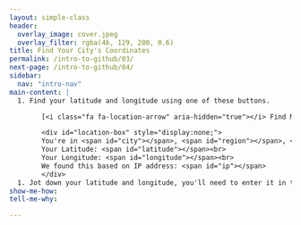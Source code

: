 ```yaml
---
layout: simple-class
header:
  overlay_image: cover.jpeg
  overlay_filter: rgba(46, 129, 200, 0.6)
title: Find Your City's Coordinates
permalink: /intro-to-github/03/
next-page: /intro-to-github/04/
sidebar:
  nav: "intro-nav"
main-content: |
  1. Find your latitude and longitude using one of these buttons.

        [<i class="fa fa-location-arrow" aria-hidden="true"></i> Find My Coordinates Automatically](#location){: #find-location .btn .btn--success} [<i class="fa fa-map-marker" aria-hidden="true"></i> Manually Search for My Own Location ](https://mynasadata.larc.nasa.gov/latitudelongitude-finder/){: .btn .btn--warning}

        <div id="location-box" style="display:none;">
        You're in <span id="city"></span>, <span id="region"></span>, <span id="country"></span><br>
        Your Latitude: <span id="latitude"></span><br>
        Your Longitude: <span id="longitude"></span><br>
        We found this based on IP address: <span id="ip"></span>
        </div>
  1. Jot down your latitude and longitude, you'll need to enter it in the coming steps. 
show-me-how:
tell-me-why:

---
```

